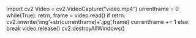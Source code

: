 import cv2
Video = cv2.VideoCapture(“video.mp4”)
urrentframe = 0
while(True):
   retrn, frame = video.read()
 if retrn:
   cv2.imwrite(‘img’+str(currentframe)+’.jpg’,frame)
   currentframe += 1
 else:
     break
video.release()
cv2.destroyAllWindows()
